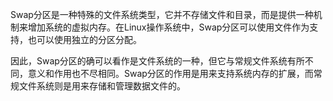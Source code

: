 Swap分区是一种特殊的文件系统类型，它并不存储文件和目录，而是提供一种机制来增加系统的虚拟内存。在Linux操作系统中，Swap分区可以使用文件作为支持，也可以使用独立的分区分配。

因此，Swap分区的确可以看作是文件系统的一种，但它与常规文件系统有所不同，意义和作用也不尽相同。Swap分区的作用是用来支持系统内存的扩展，而常规文件系统则是用来存储和管理数据文件的。



